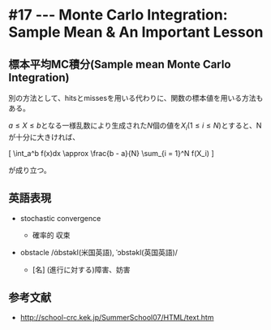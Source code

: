 # #17 --- Monte Carlo Integration: Sample Mean & An Important Lesson

## 標本平均MC積分(Sample mean Monte Carlo Integration)

別の方法として、$\text{hits}$と$\text{misses}$を用いる代わりに、関数の標本値を用いる方法もある。

$a \le X \le b$となる一様乱数により生成された$N$個の値を$X_i (1 \le i \le N)$とすると、Nが十分に大きければ、

\[
\int_a^b f(x)dx \approx \frac{b - a}{N} \sum_{i = 1}^N f(X_i)
\]

が成り立つ。

## 英語表現

- stochastic convergence
  - 確率的 収束

- obstacle /άbstəkl(米国英語), ˈɔbstəkl(英国英語)/
  - [名] (進行に対する)障害、妨害

## 参考文献

- http://school-crc.kek.jp/SummerSchool07/HTML/text.htm
